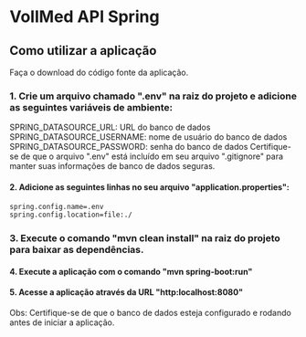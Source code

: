 # VollMed API Spring
<h2>Como utilizar a aplicação </h2>
Faça o download do código fonte da aplicação.

### 1. Crie um arquivo chamado ".env" na raiz do projeto e adicione as seguintes variáveis de ambiente:

SPRING_DATASOURCE_URL: URL do banco de dados
SPRING_DATASOURCE_USERNAME: nome de usuário do banco de dados
SPRING_DATASOURCE_PASSWORD: senha do banco de dados
Certifique-se de que o arquivo ".env" está incluído em seu arquivo ".gitignore" para manter suas informações de banco de dados seguras.

#### 2. Adicione as seguintes linhas no seu arquivo "application.properties":

~~~html
spring.config.name=.env
spring.config.location=file:./ 
~~~
### 3. Execute o comando "mvn clean install" na raiz do projeto para baixar as dependências.

#### 4. Execute a aplicação com o comando "mvn spring-boot:run"

#### 5. Acesse a aplicação através da URL "http:localhost:8080"

Obs: Certifique-se de que o banco de dados esteja configurado e rodando antes de iniciar a aplicação.
